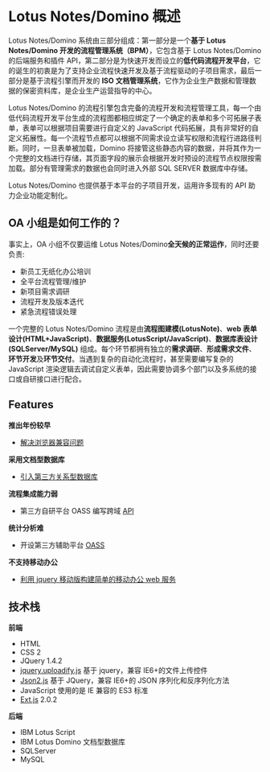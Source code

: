 # Lotus Notes/Domino 概述

Lotus Notes/Domino 系统由三部分组成：第一部分是一个**基于 Lotus Notes/Domino 开发的流程管理系统（BPM）**，它包含基于 Lotus Notes/Domino 的后端服务和插件 API，第二部分是为快速开发而设立的**低代码流程开发平台**，它的诞生的初衷是为了支持企业流程快速开发及基于流程驱动的子项目需求，最后一部分是基于流程引擎而开发的 **ISO 文档管理系统**，它作为企业生产数据和管理数据的保密资料库，是企业生产运营指导的中心。

Lotus Notes/Domino 的流程引擎包含完备的流程开发和流程管理工具，每一个由低代码流程开发平台生成的流程图都相应绑定了一个确定的表单和多个可拓展子表单，表单可以根据项目需要进行自定义的 JavaScript 代码拓展，具有非常好的自定义拓展性。每一个流程节点都可以根据不同需求设立读写权限和流程行进路径判断。同时，一旦表单被加载，Domino 将接管这些静态内容的数据，并将其作为一个完整的文档进行存储，其页面字段的展示会根据开发时预设的流程节点权限按需加载。部分有管理需求的数据也会同时进入外部 SQL SERVER 数据库中存储。

Lotus Notes/Domino 也提供基于本平台的子项目开发，运用许多现有的 API 助力企业功能定制化。

## OA 小组是如何工作的？

事实上，OA 小组不仅要运维 Lotus Notes/Domino**全天候的正常运作**，同时还要负责:

- 新员工无纸化办公培训
- 全平台流程管理/维护
- 新项目需求调研
- 流程开发及版本迭代
- 紧急流程错误处理

一个完整的 Lotus Notes/Domino 流程是由**流程图建模(LotusNote)**、**web 表单设计(HTML+JavaScript)**、**数据服务(LotusScript/JavaScript)**、**数据库表设计(SQLServer/MySQL)** 组成。每个环节都拥有独立的**需求调研**、**形成需求文件**、**环节开发**及**环节交付**。当遇到复杂的自动化流程时，甚至需要编写复杂的 JavaScript 渲染逻辑去调试自定义表单，因此需要协调多个部门以及多系统的接口或自研接口进行配合。

## Features

**推出年份较早**

- [解决浏览器兼容问题](/)

**采用文档型数据库**

- [引入第三方关系型数据库](/)

**流程集成能力弱**

- 第三方自研平台 OASS 编写跨域 [API](/)

**统计分析难**

- 开设第三方辅助平台 [OASS](/BPM/ProjectList/externalSupport)

**不支持移动办公**

- [利用 jquery 移动版构建简单的移动办公 web 服务](/)

## 技术栈

**前端**

- HTML
- CSS 2
- JQuery 1.4.2
- [jquery.uploadify.js]() 基于 jquery，兼容 IE6+的文件上传控件
- [Json2.js](https://github.com/douglascrockford/JSON-js) 基于 JQuery，兼容 IE6+的 JSON 序列化和反序列化方法
- JavaScript 使用的是 IE 兼容的 ES3 标准
- [Ext.js](https://en.wikipedia.org/wiki/Ext_JS) 2.0.2

**后端**

- IBM Lotus Script
- IBM Lotus Domino 文档型数据库
- SQLServer
- MySQL
